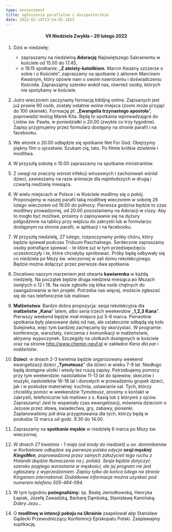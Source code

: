 ```yaml
---
type: annoucement
title: ogłoszenia parafialne i duszpasterskie
date: 2022-02-19T23:54:02.182Z
---
```

<!--StartFragment-->

<h4 style="text-align:center;">VII Niedziela Zwykła – 20 lutego 2022</h3>

1. Dziś w niedzielę:

   * zapraszamy na niedzielną **Adorację** Najświętszego Sakramentu w kościele od 15.00 do 17.45,
   * o 19.15 spotkanie: „**Z ateisty-katolikiem**. Marcin Kwaśny szczerze o sobie i o Kościele”, zapraszamy na spotkanie z aktorem Marcinem Kwaśnym, który opowie nam o swoim nawróceniu i doświadczeniu Kościoła. Zapraszajmy szeroko wokół nas, również osoby, których nie spotykamy w kościele.
2. Jutro wieczorem zaczynamy formację biblijną online. Zapisanych jest już prawie 90 osób, zostały ostatnie wolne miejsca (zoom może przyjąć do 100 okienek). Formację pt. „**Ewangelia trzynastego apostoła**”, poprowadzi teolog Marek Kita. Będą to spotkania wprowadzające do Listów św. Pawła, w poniedziałki o 20.00 (zwykle co trzy tygodnie). Zapisy przyjmujemy przez formularz dostępny na stronie parafii i na facebooku.
3. We wtorek o 20.00 odbędzie się spotkanie Net For God. Obejrzymy piękny film o ojcostwie: Szukam cię, tato. Po filmie krótkie dzielenie i modlitwa. 
4. W przyszłą sobotę o 10.00 zapraszamy na spotkanie ministrantów.
5. Z uwagi na znaczny wzrost infekcji wirusowych i zachorowań wśród dzieci, zawieszamy na razie animacje dla najmłodszych w drugą i czwartą niedzielę miesiąca.
6. W wielu miejscach w Polsce i w Kościele modlimy się o pokój. Proponujemy w naszej parafii taką modlitwę wieczorem w sobotę 26 lutego wieczorem od 19.00 do północy. Pierwsza godzina będzie to czas modlitwy prowadzonej, od 20.00 pozostaniemy na Adoracji w ciszy. Aby to mogło być możliwe, prosimy o zapisywanie się na dyżury półgodzinne na tablicy przy wejściu do zakrystii lub w formularzu dostępnym na stronie parafii, w aplikacji i na facebooku.
7. W przyszłą niedzielę, 27 lutego, rozpoczynamy próby chóru, który będzie śpiewał podczas Triduum Paschalnego. Serdecznie zapraszamy osoby potrafiące śpiewać - te które już w tym przedsięwzięciu uczestniczyły i te, które chciałyby spróbować. Próby będą odbywały się co niedziela po Mszy św. wieczornej w sali domu rekolekcyjnego. Będzie można dołączyć przez pierwsze dwa spotkania.
8. Docelowo naszym marzeniem jest otwarta **kawiarenka** w każdą niedzielę. Na początek będzie druga niedziela miesiąca po Mszach świętych o 12 i 18. Na razie zgłosiło się kilka osób chętnych do zaangażowania w ten projekt. Potrzeba nas więcej, możecie zgłaszać się do nas telefonicznie lub mailowo
9. **Małżeństwa**: Bardzo dobra propozycja: sesja rekolekcyjna dla **małżeństw** „**Kana**” latem, albo seria trzech weekendów „**1,2,3 Kana**”. Pierwszy weekend będzie miał miejsce już 5-6 marca. Pierwotnie spotkania były planowane dalej od nas, ale ostatecznie odbędą się koło Sulejówka, więc tym bardziej zachęcamy by skorzystać. W programie: konferencje, warsztaty, ćwiczenia z komunikacji w małżeństwie, aktywny wypoczynek. Szczegóły na ulotkach dostępnych w kościele oraz na stronie <http://www.chemin-neuf.pl> w zakładce *Kana dla par i małżeństw*.
10. **Dzieci**: w dniach 2-3 kwietnia będzie organizowany weekend ewangelizacji dzieci „**Tymoteusz**” dla dzieci w wieku 7-9 lat. Niedługo będą dostępne ulotki i wtedy tez ruszą zapisy. Potrzebujemy pomocy przy tym weekendzie: nastolatków 11-13 lat do śpiewów, skeczów i muzyki, nastolatków 16-18 lat i dorosłych w prowadzeniu grupek dzieci, jak i w posłudze materialnej: kuchnia, ustawianie sal. Tych, którzy chcieliby pomóc w weekendzie Tymoteusz, prosimy o kontakt w zakrystii, telefonicznie lub mailowo z s. Kasią lub z którymś z ojców.\
    Zapraszamy! Jest to wspaniały czas ewangelizacji, mówienia dzieciom o Jezusie przez słowa, świadectwa, gry, zabawy, piosenki. Zaplanowaliśmy pół dnia przygotowania dla tych, którzy będą w posłudze 12 marca od godz. 9.30 do 14.00.
11. Zapraszamy na **spotkanie męskie** w niedzielę 6 marca po Mszy św. wieczornej.
12. *W dniach 27 kwietnia - 1 maja (od środy do niedzieli) u oo. dominikanów w Korbielowie odbędzie się pierwsza polska edycja **sesji męskiej** **KingsMen**, poprowadzona przez samych założycieli tego ruchu z Holandii (będzie tłumaczenie na j. polski). Sesja będzie dotyczyć szeroko pojętego wzrastania w męskości, ale jej program nie jest ogłaszany z wyprzedzeniem. Zapisy tylko do końca lutego na stronie Kingsmen.international. Dodatkowe informacje można uzyskać pod numerem telefonu 505-464-094.*
13. W tym tygodniu **pożegnaliśmy**: śp. Beatę Jemiołkowską, Henryka Łapiak, Józefę Zawadzką, Barbarę Dąmbską, Stanisławę Kamińską. *Dobry Jezu…*
14. O **modlitwę w intencji pokoju na Ukrainie** zaapelował abp Stanisław Gądecki Przewodniczący Konferencji Episkopatu Polski. Zaśpiewajmy suplikację.

<!--EndFragment-->